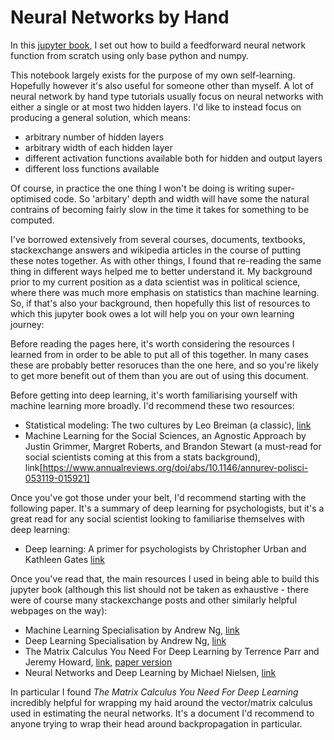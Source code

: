 # Neural Networks by Hand

In this [jupyter book](https://jupyterbook.org/en/stable/intro.html), I set out how to build a feedforward neural network function from scratch using only base python and numpy.

This notebook largely exists for the purpose of my own self-learning. Hopefully however it's also useful for someone other than myself. A lot of neural network by hand type tutorials usually focus on neural networks with either a single or at most two hidden layers. I'd like to instead focus on producing a general solution, which means:

- arbitrary number of hidden layers
- arbitrary width of each hidden layer
- different activation functions available both for hidden and output layers
- different loss functions available

Of course, in practice the one thing I won't be doing is writing super-optimised code. So 'arbitary' depth and width will have some the natural contrains of becoming fairly slow in the time it takes for something to be computed.

I've borrowed extensively from several courses, documents, textbooks, stackexchange answers and wikipedia articles in the course of putting these notes together. As with other things, I found that re-reading the same thing in different ways helped me to better understand it. My background prior to my current position as a data scientist was in political science, where there was much more emphasis on statistics than machine learning. So, if that's also your background, then hopefully this list of resources to which this jupyter book owes a lot will help you on your own learning journey:

Before reading the pages here, it's worth considering the resources I learned from in order to be able to put all of this together. In many cases these are probably better resoruces than the one here, and so you're likely to get more benefit out of them than you are out of using this document.

Before getting into deep learning, it's worth familiarising yourself with machine learning more broadly. I'd recommend these two resources:

- Statistical modeling: The two cultures by Leo Breiman (a classic), [link](https://projecteuclid.org/journals/statistical-science/volume-16/issue-3/Statistical-Modeling--The-Two-Cultures-with-comments-and-a/10.1214/ss/1009213726.full)
- Machine Learning for the Social Sciences, an Agnostic Approach by Justin Grimmer, Margret Roberts, and Brandon Stewart (a must-read for social scientists coming at this from a stats background), link[https://www.annualreviews.org/doi/abs/10.1146/annurev-polisci-053119-015921]

Once you've got those under your belt, I'd recommend starting with the following paper. It's a summary of deep learning for psychologists, but it's a great read for any social scientist looking to familiarise themselves with deep learning:

- Deep learning: A primer for psychologists by Christopher Urban and Kathleen Gates [link](https://psycnet.apa.org/record/2021-31499-001)

Once you've read that, the main resources I used in being able to build this jupyter book (although this list should not be taken as exhaustive - there were of course many stackexchange posts and other similarly helpful webpages on the way):

- Machine Learning Specialisation by Andrew Ng, [link](https://www.coursera.org/specializations/machine-learning-introduction)
- Deep Learning Specialisation by Andrew Ng, [link](https://www.coursera.org/specializations/deep-learning)
- The Matrix Calculus You Need For Deep Learning by Terrence Parr and Jeremy Howard, [link](https://explained.ai/matrix-calculus/), [paper version](https://arxiv.org/abs/1802.01528)
- Neural Networks and Deep Learning by Michael Nielsen, [link](http://neuralnetworksanddeeplearning.com/index.html)

In particular I found *The Matrix Calculus You Need For Deep Learning* incredibly helpful for wrapping my haid around the vector/matrix calculus used in estimating the neural networks. It's a document I'd recommend to anyone trying to wrap their head around backpropagation in particular.
